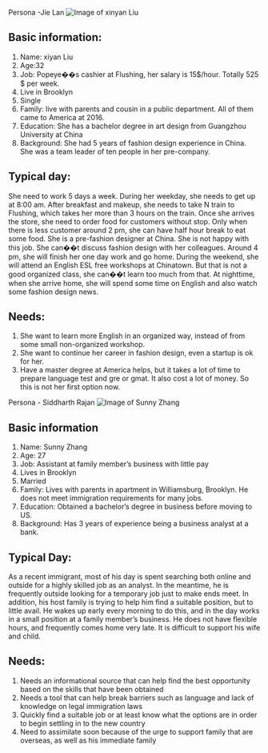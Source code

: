 Persona -Jie Lan
 ![Image of xinyan Liu](https://i.imgur.com/raYLPpc.jpg?1)
## Basic information:
1. Name: xiyan Liu
2. Age:32
3. Job: Popeye��s cashier at Flushing, her salary is 15$/hour. Totally 525 $ per week.
4. Live in Brooklyn 
5. Single
6. Family: live with parents and cousin in a public department. All of them came to America at 2016.
7. Education: She has a bachelor degree in art design from Guangzhou University at China
8. Background: She had 5 years of fashion design experience in China. She was a team leader of ten people in her pre-company.

## Typical day:
She need to work 5 days a week. During her weekday, she needs to get up at 8:00 am. After breakfast and makeup, she needs to take N train to Flushing, which takes her more than 3 hours on the train. Once she arrives the store, she need to order food for customers without stop. Only when there is less customer around 2 pm, she can have half hour break to eat some food. She is a pre-fashion designer at China. She is not happy with this job. She can��t discuss fashion design with her colleagues. Around 4 pm, she will finish her one day work and go home. During the weekend, she will attend an English ESL free workshops at Chinatown. But that is not a good organized class, she can��t learn too much from that. At nighttime, when she arrive home, she will spend some time on English and also watch some fashion design news.

## Needs:
1. She want to learn more English in an organized way, instead of from some small non-organized workshop.
2. She want to continue her career in fashion design, even a startup is ok for her.
3. Have a master degree at America helps, but it takes a lot of time to prepare language test and gre or gmat. It also cost a lot of money. So this is not her first option now.


Persona - Siddharth Rajan
![Image of Sunny Zhang]()
## Basic information
1. Name: Sunny Zhang
2. Age: 27
3. Job: Assistant at family member’s business with little pay
4. Lives in Brooklyn
5. Married
6. Family: Lives with parents in apartment in Williamsburg, Brooklyn. He does not meet immigration requirements for many jobs.
7. Education: Obtained a bachelor’s degree in business before moving to US.
8. Background: Has 3 years of experience being a business analyst at a bank.

## Typical Day:
As a recent immigrant, most of his day is spent searching both online and outside for a highly skilled job as an analyst. In the meantime, he is frequently outside looking for a temporary job just to make ends meet. In addition, his host family is trying to help him find a suitable position, but to little avail. He wakes up early every morning to do this, and in the day works in a small position at a family member’s business. He does not have flexible hours, and frequently comes home very late. It is difficult to support his wife and child.

## Needs:
1.	Needs an informational source that can help find the best opportunity based on the skills that have been obtained
2.	Needs a tool that can help break barriers such as language and lack of knowledge on legal immigration laws
3.	Quickly find a suitable job or at least know what the options are in order to begin settling in to the new country
4.	Need to assimilate soon because of the urge to support family that are overseas, as well as his immediate family
